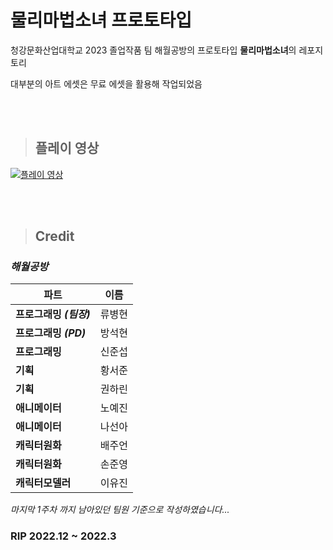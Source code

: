 # 물리마법소녀 프로토타입

청강문화산업대학교 2023 졸업작품 팀 해월공방의 프로토타입 **물리마법소녀**의 레포지토리

대부분의 아트 에셋은 무료 에셋을 활용해 작업되었음


<br><br>

>## 플레이 영상

[![플레이 영상](https://img.youtube.com/vi/rm_n9llY40A/0.jpg)]([https://youtu.be/kGv8qahAMAo](https://www.youtube.com/watch?v=rm_n9llY40A))


<br><br>
>## Credit

### _해월공방_

| 파트 | 이름 | 
|---|---|
| **프로그래밍 _(팀장)_** | 류병현 |
| **프로그래밍 _(PD)_** | 방석현 | 
| **프로그래밍** | 신준섭 | 
| **기획** | 황서준 | 
| **기획** | 권하린 |  
| **애니메이터** | 노예진 |
| **애니메이터** | 나선아 | 
| **캐릭터원화** | 배주언 | 
| **캐릭터원화** | 손준영 | 
| **캐릭터모델러** | 이유진 | 

_마지막 1주차 까지 남아있던 팀원 기준으로 작성하였습니다..._



### RIP 2022.12 ~ 2022.3

